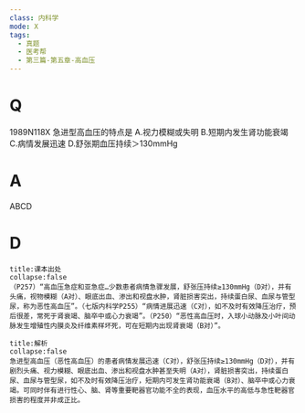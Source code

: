 ```yaml
---
class: 内科学
mode: X
tags:
  - 真题
  - 医考帮
  - 第三篇-第五章-高血压
---
```


# Q
1989N118X 急进型高血压的特点是
A.视力模糊或失明
B.短期内发生肾功能衰竭
C.病情发展迅速
D.舒张期血压持续＞130mmHg

# A
ABCD
# D
```ad-note
title:课本出处
collapse:false
（P257）“高血压急症和亚急症…少数患者病情急骤发展，舒张压持续≥130mmHg（D对），并有头痛，视物模糊（A对）、眼底出血、渗出和视盘水肿，肾脏损害突出，持续蛋白尿、血尿与管型尿，称为恶性高血压”。（七版内科学P255）“病情进展迅速（C对），如不及时有效降压治疗，预后很差，常死于肾衰竭、脑卒中或心力衰竭”。（P250）“恶性高血压时，入球小动脉及小叶间动脉发生增殖性内膜炎及纤维素样坏死，可在短期内出现肾衰竭（B对）”。
```

```ad-summary
title:解析
collapse:false
急进型高血压（恶性高血压）的患者病情发展迅速（C对），舒张压持续≥130mmHg（D对），并有剧烈头痛、视力模糊、眼底出血、渗出和视盘水肿甚至失明（A对），肾脏损害突出，持续蛋白尿、血尿与管型尿，如不及时有效降压治疗，短期内可发生肾功能衰竭（B对）、脑卒中或心力衰竭。可同时伴有进行性心、脑、肾等重要靶器官功能不全的表现，血压水平的高低与急性靶器官损害的程度并非成正比。
```

